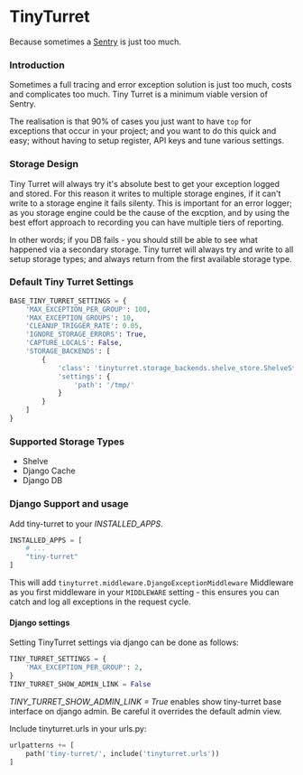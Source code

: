 # TinyTurret

Because sometimes a <a href="https://github.com/getsentry/sentry" target="_blank">Sentry</a> is just too much.

### Introduction

Sometimes a full tracing and error exception solution is just too much, costs and complicates too much.
Tiny Turret is a minimum viable version of Sentry.

The realisation is that 90% of cases you just want to have `top` for exceptions that occur in your project; and you want to do this quick and easy; without having to setup register, API keys and tune various settings.

### Storage Design

Tiny Turret will always try it's absolute best to get your exception logged and stored. For this reason it writes to multiple storage engines, if it can't write to a storage engine it fails silenty. This is important for an error logger; as you storage engine could be the cause of the excption, and by using the best effort approach to recording you can have multiple tiers of reporting.

In other words; if you DB fails - you should still be able to see what happened via a secondary storage. Tiny turret will always try and write to all setup storage types; and always return from the first available storage type.

### Default Tiny Turret Settings

```python
BASE_TINY_TURRET_SETTINGS = {
    'MAX_EXCEPTION_PER_GROUP': 100,
    'MAX_EXCEPTION_GROUPS': 10,
    'CLEANUP_TRIGGER_RATE': 0.05,
    'IGNORE_STORAGE_ERRORS': True,
    'CAPTURE_LOCALS': False,
    'STORAGE_BACKENDS': [
        {
            'class': 'tinyturret.storage_backends.shelve_store.ShelveStore',
            'settings': {
                'path': '/tmp/'
            }
        }
    ]
}

```

### Supported Storage Types

* Shelve
* Django Cache
* Django DB

### Django Support and usage

Add tiny-turret to your *INSTALLED_APPS*.

```python
INSTALLED_APPS = [
    # ...
    "tiny-turret"
]
```

This will add `tinyturret.middleware.DjangoExceptionMiddleware` Middleware as you first middleware in your `MIDDLEWARE` setting - this ensures you can catch and log all exceptions in the request cycle.

#### Django settings
Setting TinyTurret settings via django can be done as follows:

```python
TINY_TURRET_SETTINGS = {
    'MAX_EXCEPTION_PER_GROUP': 2,
}
TINY_TURRET_SHOW_ADMIN_LINK = False
```

*TINY_TURRET_SHOW_ADMIN_LINK = True* enables show tiny-turret base interface on django admin. Be careful it overrides the default admin view.


Include tinyturret.urls in your urls.py:
```python
urlpatterns += [
    path('tiny-turret/', include('tinyturret.urls'))
]
```
